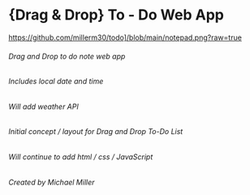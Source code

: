 # {Drag & Drop} To - Do Web App
https://github.com/millerm30/todo]/blob/main/notepad.png?raw=true
###### Drag and Drop to do note web app
###### Includes local date and time
###### Will add weather API 
###### Initial concept / layout for Drag and Drop To-Do List 
###### Will continue to add html / css / JavaScript
###### Created by Michael Miller 
